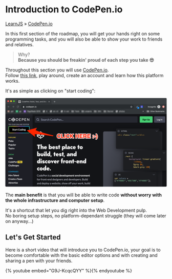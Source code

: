 # Introduction to CodePen.io
[LearnJS](../../README.md) » [CodePen.io](./README.md)

In this first section of the roadmap, you will get your hands right on some
programming tasks, and you will also be able to show your work to friends
and relatives.

> Why?  
> **Because you should be freakin' proud of each step you take 😎**

Throughout this section you will use [CodePen.io][1].  
Follow [this link][1], play around, create an account and learn how 
this platform works.

It's as simple as clicking on "start coding":

![Start Coding on CodePen](./codepen-start-coding.png)

The **main benefit** is that you will be able to write code **without worry with
the whole infrastructure and computer setup**.

It's a shortcut that let you dig right into the Web Development pulp.  
No boring setup steps, no platform-dependant struggle (they will come later on anyway...)

## Let's Get Started

Here is a short video that will introduce you to CodePen.io, your goal is to become
comfortable with the basic editor options and with creating and sharing a pen
with your friends.

{% youtube embed="G9J-KcqcQYY" %}{% endyoutube %}

[1]: https://codepen.io "Run HTML/CSS/Javascript online and share your work"